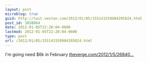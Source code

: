 ```yaml
---
layout: post
microblog: true
guid: http://twit.vmstan.com/2012/01/05/155141559984205824.html
post_id: 3038864
date: 2012-01-05T22:20:04-0600
lastmod: 2012-01-05T22:20:04-0600
type: post
url: /2012/01/05/155141559984205824.html
---
```

I'm going need $6k in February <a href="http://www.theverge.com/2012/1/5/2684092/nikon-d4-specs-release-date-price-official?utm_source=dlvr.it&utm_medium=twitter">theverge.com/2012/1/5/26840…</a>
